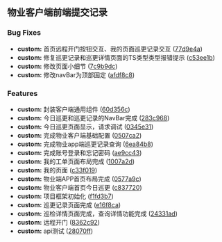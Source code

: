 ## 物业客户端前端提交记录


### Bug Fixes

* **custom:** 首页远程开门按钮交互、我的页面巡更记录交互 ([77d9e4a](https://github.com/yulimchen/vue3-h5-template/commit/77d9e4abdcf76412ebf49d4ac2e31b54eb8f6819))
* **custom:** 修复巡更记录和巡更详情页面的TS类型类型报错提示 ([c53ee1b](https://github.com/yulimchen/vue3-h5-template/commit/c53ee1b977224400d621f12dd18297650c38f142))
* **custom:** 修改页面小细节 ([7c9b9dc](https://github.com/yulimchen/vue3-h5-template/commit/7c9b9dcaeed01b4dd4f31c25b35e61664e301c61))
* **custom:** 修改navBar为顶部固定 ([afdf8c8](https://github.com/yulimchen/vue3-h5-template/commit/afdf8c8ccae0ebe9908c8afd0aaa7930722faafa))


### Features

* **custom:** 封装客户端通用组件 ([60d356c](https://github.com/yulimchen/vue3-h5-template/commit/60d356c4002a8aedee13f4365eb507da563d73f0))
* **custom:** 今日巡更和巡更记录的NavBar完成 ([283c968](https://github.com/yulimchen/vue3-h5-template/commit/283c9689d1eee85d6f8bd0ee3ae32b00944581cc))
* **custom:** 今日巡更页面显示，请求调试 ([0345e31](https://github.com/yulimchen/vue3-h5-template/commit/0345e31ad61c5638aa7e3eb4c8599027ced538dd))
* **custom:** 完成物业客户端基础配置 ([0507ca2](https://github.com/yulimchen/vue3-h5-template/commit/0507ca2d69cda7c15c4f442930bc8b75a6382bd0))
* **custom:** 完成物业app端巡更记录查询 ([6ea84b8](https://github.com/yulimchen/vue3-h5-template/commit/6ea84b8c722bae5dfcb27aefc2010067ba69e1c8))
* **custom:** 完成账号登录和忘记密码 ([ae9cc43](https://github.com/yulimchen/vue3-h5-template/commit/ae9cc4332bfab6f945dc1baf3136380af67b341d))
* **custom:** 我的工单页面布局完成 ([1007a2d](https://github.com/yulimchen/vue3-h5-template/commit/1007a2d9333ea9ae7ba2423d8fc66b945961c00a))
* **custom:** 我的页面 ([c33f019](https://github.com/yulimchen/vue3-h5-template/commit/c33f019630ef875d4bac8e316da6cf2982670ff7))
* **custom:** 物业端APP首页布局完成 ([0577a9c](https://github.com/yulimchen/vue3-h5-template/commit/0577a9c5b08606995f32187d90b250cd0237090b))
* **custom:** 物业客户端首页今日巡更 ([c837720](https://github.com/yulimchen/vue3-h5-template/commit/c837720ff291dc8b6e8bd1372677d712c563aff2))
* **custom:** 项目框架初始化 ([f1fd3b7](https://github.com/yulimchen/vue3-h5-template/commit/f1fd3b78c3de60853a75d4f37c215bc8858ffb0f))
* **custom:** 巡更记录页面完成 ([e16f8ca](https://github.com/yulimchen/vue3-h5-template/commit/e16f8cafa9a3cade1a4443f3cfa20afcd14ebbaa))
* **custom:** 巡检详情页面完成，查询详情功能完成 ([24331ad](https://github.com/yulimchen/vue3-h5-template/commit/24331adf7d3558812344ec346e6490ed4b3f3586))
* **custom:** 远程开门 ([8362c92](https://github.com/yulimchen/vue3-h5-template/commit/8362c92dcdd1e732f51b003bc74ab1c268fdfe67))
* **custom:** api测试 ([28070ff](https://github.com/yulimchen/vue3-h5-template/commit/28070ff57f304a8835b252df762f2d1bf4db82c0))



